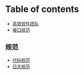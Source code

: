 # Table of contents

* [高效软件团队](README.md)
* [接口规范](jie-kou-gui-fan.md)

## 规范

* [代码规范](gui-fan/dai-ma-gui-fan.md)
* [日志规范](gui-fan/ri-zhi-gui-fan.md)

